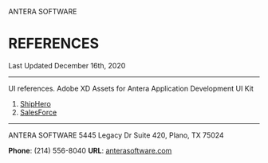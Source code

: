 ANTERA SOFTWARE
# REFERENCES
Last Updated December 16th, 2020

---

UI references. Adobe XD Assets for Antera Application Development UI Kit

1. [ShipHero](https://shiphero.com/)
1. [SalesForce](https://www.salesforce.com/)





---
ANTERA SOFTWARE
5445 Legacy Dr
Suite 420,
Plano, TX 75024

**Phone**: (214) 556-8040
**URL**: [anterasoftware.com](https://anterasoftware.com/)
